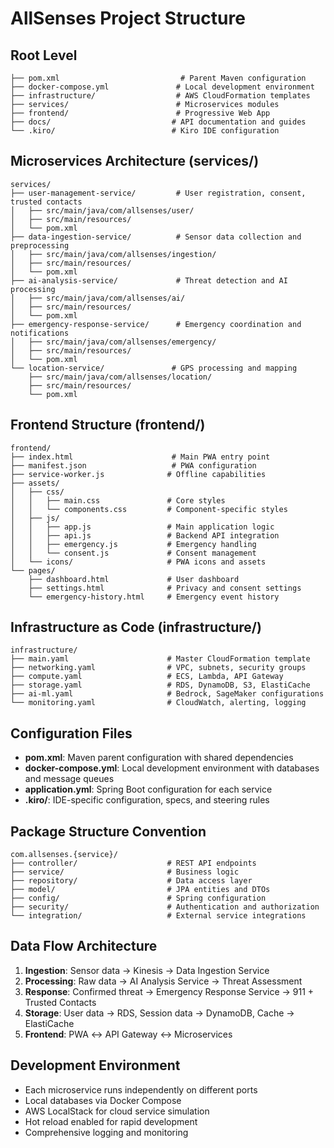 # AllSenses Project Structure

## Root Level
```
├── pom.xml                           # Parent Maven configuration
├── docker-compose.yml               # Local development environment
├── infrastructure/                  # AWS CloudFormation templates
├── services/                        # Microservices modules
├── frontend/                        # Progressive Web App
├── docs/                           # API documentation and guides
└── .kiro/                          # Kiro IDE configuration
```

## Microservices Architecture (services/)
```
services/
├── user-management-service/         # User registration, consent, trusted contacts
│   ├── src/main/java/com/allsenses/user/
│   ├── src/main/resources/
│   └── pom.xml
├── data-ingestion-service/          # Sensor data collection and preprocessing
│   ├── src/main/java/com/allsenses/ingestion/
│   ├── src/main/resources/
│   └── pom.xml
├── ai-analysis-service/             # Threat detection and AI processing
│   ├── src/main/java/com/allsenses/ai/
│   ├── src/main/resources/
│   └── pom.xml
├── emergency-response-service/      # Emergency coordination and notifications
│   ├── src/main/java/com/allsenses/emergency/
│   ├── src/main/resources/
│   └── pom.xml
└── location-service/               # GPS processing and mapping
    ├── src/main/java/com/allsenses/location/
    ├── src/main/resources/
    └── pom.xml
```

## Frontend Structure (frontend/)
```
frontend/
├── index.html                      # Main PWA entry point
├── manifest.json                   # PWA configuration
├── service-worker.js              # Offline capabilities
├── assets/
│   ├── css/
│   │   ├── main.css               # Core styles
│   │   └── components.css         # Component-specific styles
│   ├── js/
│   │   ├── app.js                 # Main application logic
│   │   ├── api.js                 # Backend API integration
│   │   ├── emergency.js           # Emergency handling
│   │   └── consent.js             # Consent management
│   └── icons/                     # PWA icons and assets
└── pages/
    ├── dashboard.html             # User dashboard
    ├── settings.html              # Privacy and consent settings
    └── emergency-history.html     # Emergency event history
```

## Infrastructure as Code (infrastructure/)
```
infrastructure/
├── main.yaml                      # Master CloudFormation template
├── networking.yaml                # VPC, subnets, security groups
├── compute.yaml                   # ECS, Lambda, API Gateway
├── storage.yaml                   # RDS, DynamoDB, S3, ElastiCache
├── ai-ml.yaml                     # Bedrock, SageMaker configurations
└── monitoring.yaml                # CloudWatch, alerting, logging
```

## Configuration Files
- **pom.xml**: Maven parent configuration with shared dependencies
- **docker-compose.yml**: Local development environment with databases and message queues
- **application.yml**: Spring Boot configuration for each service
- **.kiro/**: IDE-specific configuration, specs, and steering rules

## Package Structure Convention
```
com.allsenses.{service}/
├── controller/                    # REST API endpoints
├── service/                       # Business logic
├── repository/                    # Data access layer
├── model/                         # JPA entities and DTOs
├── config/                        # Spring configuration
├── security/                      # Authentication and authorization
└── integration/                   # External service integrations
```

## Data Flow Architecture
1. **Ingestion**: Sensor data → Kinesis → Data Ingestion Service
2. **Processing**: Raw data → AI Analysis Service → Threat Assessment
3. **Response**: Confirmed threat → Emergency Response Service → 911 + Trusted Contacts
4. **Storage**: User data → RDS, Session data → DynamoDB, Cache → ElastiCache
5. **Frontend**: PWA ↔ API Gateway ↔ Microservices

## Development Environment
- Each microservice runs independently on different ports
- Local databases via Docker Compose
- AWS LocalStack for cloud service simulation
- Hot reload enabled for rapid development
- Comprehensive logging and monitoring
